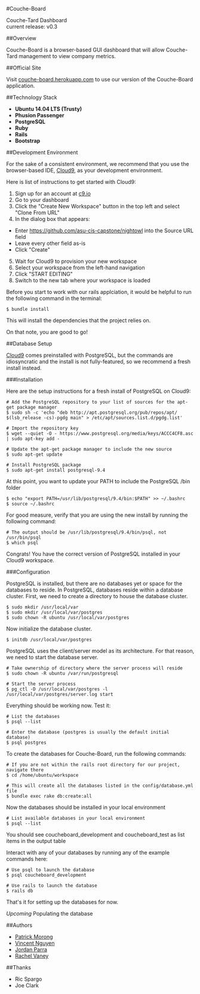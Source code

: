 #Couche-Board

Couche-Tard Dashboard  
current release: v0.3

##Overview

Couche-Board is a browser-based GUI dashboard that will allow Couche-Tard management to view company metrics.

##Official Site

Visit [couche-board.herokuapp.com](https://couche-board.herokuapp.com) to use our version of the Couche-Board application.

##Technology Stack
* **Ubuntu 14.04 LTS (Trusty)**
* **Phusion Passenger**
* **PostgreSQL**
* **Ruby**
* **Rails**
* **Bootstrap**
 
##Development Environment

For the sake of a consistent environment, we recommend that you use the browser-based IDE, [Cloud9](https://c9.io/), as your development environment.

Here is list of instructions to get started with Cloud9:

1. Sign up for an account at [c9.io](https://c9.io/)
2. Go to your dashboard
3. Click the "Create New Workspace" button in the top left and select "Clone From URL"
4. In the dialog box that appears:
 * Enter https://github.com/asu-cis-capstone/nightowl into the Source URL field
 * Leave every other field as-is
 * Click "Create"
5. Wait for Cloud9 to provision your new workspace
6. Select your workspace from the left-hand navigation
7. Click "START EDITING"
8. Switch to the new tab where your workspace is loaded
   
Before you start to work with our rails applciation, it would be helpful to run the following command in the terminal:
```
$ bundle install
```
This will install the dependencies that the project relies on.

On that note, you are good to go!

##Database Setup

[Cloud9](https://c9.io/) comes preinstalled with PostgreSQL, but the commands are idiosyncratic and the install is not fully-featured, so we recommend a fresh install instead.

###Installation

Here are the setup instructions for a fresh install of PostgreSQL on Cloud9:

```
# Add the PostgreSQL repository to your list of sources for the apt-get package manager
$ sudo sh -c 'echo "deb http://apt.postgresql.org/pub/repos/apt/ $(lsb_release -cs)-pgdg main" > /etc/apt/sources.list.d/pgdg.list'

# Import the repository key
$ wget --quiet -O - https://www.postgresql.org/media/keys/ACCC4CF8.asc | sudo apt-key add -

# Update the apt-get package manager to include the new source
$ sudo apt-get update

# Install PostgreSQL package
$ sudo apt-get install postgresql-9.4
```


At this point, you want to update your PATH to include the PostgreSQL /bin folder
```
$ echo "export PATH=/usr/lib/postgresql/9.4/bin:$PATH" >> ~/.bashrc
$ source ~/.bashrc
```


For good measure, verify that you are using the new install by running the following command:
```
# The output should be /usr/lib/postgresql/9.4/bin/psql, not /usr/bin/psql
$ which psql
```


Congrats! You have the correct version of PostgreSQL installed in your Cloud9 workspace.

###Configuration

PostgreSQL is installed, but there are no databases yet or space for the databases to reside. In PostgreSQL, databases reside within a database cluster. First, we need to create a directory to house the database cluster.

```
$ sudo mkdir /usr/local/var
$ sudo mkdir /usr/local/var/postgres
$ sudo chown -R ubuntu /usr/local/var/postgres
```

Now initialize the database cluster.
```
$ initdb /usr/local/var/postgres
```

PostgreSQL uses the client/server model as its architecture. For that reason, we need to start the database server.
```
# Take ownership of directory where the server process will reside
$ sudo chown -R ubuntu /var/run/postgresql

# Start the server process
$ pg_ctl -D /usr/local/var/postgres -l /usr/local/var/postgres/server.log start
```

Everything should be working now. Test it:
```
# List the databases
$ psql --list

# Enter the database (postgres is usually the default initial database)
$ psql postgres
```

To create the databases for Couche-Board, run the following commands:
```
# If you are not within the rails root directory for our project, navigate there
$ cd /home/ubuntu/workspace

# This will create all the databases listed in the config/database.yml file
$ bundle exec rake db:create:all
```

Now the databases should be installed in your local environment
```
# List available databases in your local environment
$ psql --list
```

You should see coucheboard_development and coucheboard_test as list items in the output table

Interact with any of your databases by running any of the example commands here:
```
# Use psql to launch the database
$ psql coucheboard_development

# Use rails to launch the database
$ rails db
```

That's it for setting up the databases for now. 

*Upcoming*
Populating the database

##Authors

* [Patrick Morong](https:github.com/pmorong)  
* [Vincent Nguyen](https:github.com/vietcent)  
* [Jordan Parra](https:github.com/Jordan-Parra)  
* [Rachel Vaney](https:github.com/theroguemuppet)


##Thanks

* Ric Spargo
* Joe Clark



